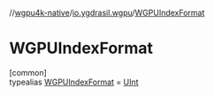 //[wgpu4k-native](../../../index.md)/[io.ygdrasil.wgpu](../index.md)/[WGPUIndexFormat](index.md)

# WGPUIndexFormat

[common]\
typealias [WGPUIndexFormat](index.md) = [UInt](https://kotlinlang.org/api/core/kotlin-stdlib/kotlin/-u-int/index.html)